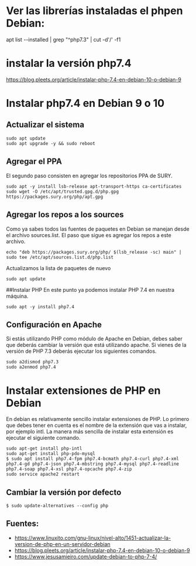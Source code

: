 # Ver las librerías instaladas el phpen Debian:

apt list --installed | grep "^php7.3" | cut -d'/' -f1

# instalar la versión php7.4

https://blog.pleets.org/article/instalar-php-7.4-en-debian-10-o-debian-9

# Instalar php7.4 en Debian 9 o 10
## Actualizar el sistema

~~~
sudo apt update
sudo apt upgrade -y && sudo reboot
~~~

## Agregar el PPA

El segundo paso consisten en agregar los repositorios PPA de SURY.

~~~
sudo apt -y install lsb-release apt-transport-https ca-certificates 
sudo wget -O /etc/apt/trusted.gpg.d/php.gpg https://packages.sury.org/php/apt.gpg
~~~

## Agregar los repos a los sources
Como ya sabes todos las fuentes de paquetes en Debian se manejan desde el archivo sources.list. El paso que sigue es agregar los repos a este archivo.

~~~
echo "deb https://packages.sury.org/php/ $(lsb_release -sc) main" | sudo tee /etc/apt/sources.list.d/php.list
~~~

Actualizamos la lista de paquetes de nuevo
~~~
sudo apt update
~~~

##Instalar PHP
En este punto ya podemos instalar PHP 7.4 en nuestra máquina.
~~~
sudo apt -y install php7.4
~~~

## Configuración en Apache
Si estás utilizando PHP como módulo de Apache en Debian, debes saber que deberás cambiar la versión que está utilizando apache. Si vienes de la versión de PHP 7.3 deberás ejecutar los siguientes comandos.

~~~
sudo a2dismod php7.3
sudo a2enmod php7.4
~~~


# Instalar extensiones de PHP en Debian
En debian es relativamente sencillo instalar extensiones de PHP. Lo primero que debes tener en cuenta es el nombre de la extensión que vas a instalar, por ejemplo intl. La manera más sencilla de instalar esta extensión es ejecutar el siguiente comando.

~~~
sudo apt-get install php-intl
sudo apt-get install php-pdo-mysql
$ sudo apt install php7.4-fpm php7.4-bcmath php7.4-curl php7.4-xml php7.4-gd php7.4-json php7.4-mbstring php7.4-mysql php7.4-readline php7.4-soap php7.4-xsl php7.4-opcache php7.4-zip
sudo service apache2 restart
~~~


## Cambiar la versión por defecto

~~~
$ sudo update-alternatives --config php
~~~

## Fuentes:
- https://www.linuxito.com/gnu-linux/nivel-alto/1451-actualizar-la-version-de-php-en-un-servidor-debian
- https://blog.pleets.org/article/instalar-php-7.4-en-debian-10-o-debian-9
- https://www.jesusamieiro.com/update-debian-to-php-7-4/
